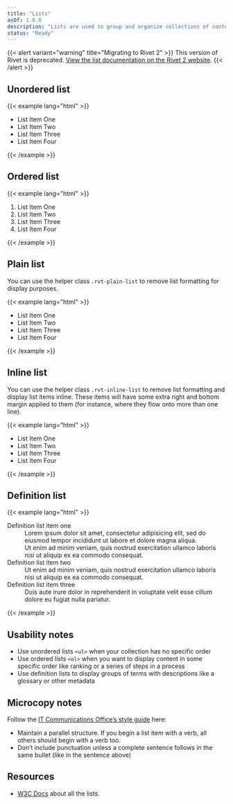 ```yaml
---
title: "Lists"
asOf: 1.0.0
description: "Lists are used to group and organize collections of content."
status: "Ready"
---
```

{{< alert variant="warning" title="Migrating to Rivet 2" >}}
This version of Rivet is deprecated. [View the list documentation on the Rivet 2 website](https://v2.rivet.iu.edu/docs/components/list/).
{{< /alert >}}

## Unordered list
{{< example lang="html" >}}<ul>
    <li>List Item One</li>
    <li>List Item Two</li>
    <li>List Item Three</li>
    <li>List Item Four</li>
</ul>
{{< /example >}}

## Ordered list
{{< example lang="html" >}}<ol>
    <li>List Item One</li>
    <li>List Item Two</li>
    <li>List Item Three</li>
    <li>List Item Four</li>
</ol>
{{< /example >}}

## Plain list
You can use the helper class `.rvt-plain-list` to remove list formatting for display purposes.

{{< example lang="html" >}}<ul class="rvt-plain-list">
    <li>List Item One</li>
    <li>List Item Two</li>
    <li>List Item Three</li>
    <li>List Item Four</li>
</ul>
{{< /example >}}

## Inline list
You can use the helper class `.rvt-inline-list` to remove list formatting and display list items inline. These items will have some extra right and bottom margin applied to them (for instance, where they flow onto more than one line).

{{< example lang="html" >}}<ul class="rvt-inline-list">
    <li>List Item One</li>
    <li>List Item Two</li>
    <li>List Item Three</li>
    <li>List Item Four</li>
</ul>
{{< /example >}}

## Definition list
{{< example lang="html" >}}<dl>
   <dt>Definition list item one</dt>
   <dd>Lorem ipsum dolor sit amet, consectetur adipisicing elit, sed do eiusmod tempor incididunt ut labore et dolore magna aliqua.</dd>
   <dd>Ut enim ad minim veniam, quis nostrud exercitation ullamco laboris nisi ut aliquip ex ea commodo consequat.</dd>
   <dt>Definition list item two</dt>
   <dd>Ut enim ad minim veniam, quis nostrud exercitation ullamco laboris nisi ut aliquip ex ea commodo consequat.</dd>
   <dt>Definition list item three</dt>
   <dd>Duis aute irure dolor in reprehenderit in voluptate velit esse cillum dolore eu fugiat nulla pariatur.</dd>
</dl>
{{< /example >}}

## Usability notes
- Use unordered lists `<ul>` when your collection has no specific order
- Use ordered lists `<ol>` when you want to display content in some specific order like ranking or a series of steps in a process
- Use definition lists to display groups of terms with descriptions like a glossary or other metadata

## Microcopy notes
Follow the [IT Communications Office’s style guide](https://uits.iu.edu/itco/style-basics) here:

- Maintain a parallel structure. If you begin a list item with a verb, all others should begin with a verb too.
- Don’t include punctuation unless a complete sentence follows in the same bullet (like in the sentence above)

## Resources
- [W3C Docs](https://www.w3.org/TR/WCAG20-TECHS/H48.html) about all the lists.
